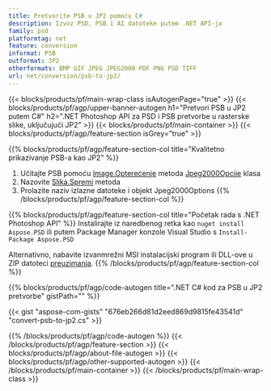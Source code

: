 ```yaml
---
title: Pretvorite PSB u JP2 pomoću C#
description: Izvoz PSD, PSB i AI datoteke putem .NET API-ja
family: psd
platformtag: net
feature: conversion
informat: PSB
outformat: JP2
otherformats: BMP GIF JPEG JPEG2000 PDF PNG PSD TIFF
url: net/conversion/psb-to-jp2/
---
```


{{< blocks/products/pf/main-wrap-class isAutogenPage="true" >}}
{{< blocks/products/pf/agp/upper-banner-autogen h1="Pretvori PSB u JP2 putem C#" h2=".NET Photoshop API za PSD i PSB pretvorbe u rasterske slike, uključujući JP2" >}}
{{< blocks/products/pf/main-container >}}
{{< blocks/products/pf/agp/feature-section isGrey="true" >}}

{{% blocks/products/pf/agp/feature-section-col title="Kvalitetno prikazivanje PSB-a kao JP2" %}}
1. Učitajte PSB pomoću [Image.Opterećenje](https://apireference.aspose.com/psd/net/aspose.psd/image/methods/load/index) metoda
 [Jpeg2000Opcije](https://apireference.aspose.com/psd/net/aspose.psd.imageoptions/Jpeg2000Options) klasa
1. Nazovite [Slika.Spremi](https://apireference.aspose.com/psd/net/aspose.psd/image/methods/save/index) metoda
1. Prolazite naziv izlazne datoteke i objekt Jpeg2000Options
{{% /blocks/products/pf/agp/feature-section-col %}}

{{% blocks/products/pf/agp/feature-section-col title="Početak rada s .NET Photoshop API" %}}
Instalirajte iz naredbenog retka kao ```nuget install Aspose.PSD``` ili putem Package Manager konzole Visual Studio s ```Install-Package Aspose.PSD```

Alternativno, nabavite izvanmrežni MSI instalacijski program ili DLL-ove u ZIP datoteci [preuzimanja](https://releases.aspose.com/psd/net).
{{% /blocks/products/pf/agp/feature-section-col %}}

{{% blocks/products/pf/agp/code-autogen title=".NET C# kod za PSB u JP2 pretvorbe" gistPath="" %}}

{{< gist "aspose-com-gists" "676eb266d81d2eed869d9815fe43541d" "convert-psb-to-jp2.cs" >}}

{{% /blocks/products/pf/agp/code-autogen %}}
{{< /blocks/products/pf/agp/feature-section >}}
{{< blocks/products/pf/agp/about-file-autogen >}}
{{< blocks/products/pf/agp/other-supported-autogen >}}
{{< /blocks/products/pf/main-container >}}
{{< /blocks/products/pf/main-wrap-class >}}
